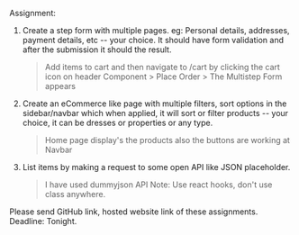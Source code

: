 Assignment:

1. Create a step form with multiple pages. eg: Personal details, addresses, payment details, etc -- your choice. It should have form validation and after the submission it should the result.

   > Add items to cart and then navigate to /cart by clicking the cart icon on header Component > Place Order > The Multistep Form appears

2. Create an eCommerce like page with multiple filters, sort options in the sidebar/navbar which when applied, it will sort or filter products -- your choice, it can be dresses or properties or any type.
   > Home page display's the products also the buttons are working at Navbar
3. List items by making a request to some open API like JSON placeholder.
   > I have used dummyjson API
   > Note: Use react hooks, don't use class anywhere.

Please send GitHub link, hosted website link of these assignments.
Deadline: Tonight.
